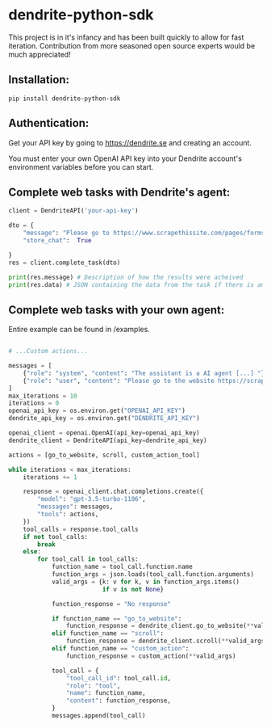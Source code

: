 # dendrite-python-sdk

This project is in it's infancy and has been built quickly to allow for fast iteration. Contribution from more seasoned open source experts would be much appreciated! 

## Installation:

```
pip install dendrite-python-sdk
```

## Authentication:

Get your API key by going to https://dendrite.se and creating an account.

You must enter your own OpenAI API key into your Dendrite account's environment variables before you can start.

## Complete web tasks with Dendrite's agent:

```python
client = DendriteAPI('your-api-key')

dto = {
    "message": "Please go to https://www.scrapethissite.com/pages/forms/ and scrape all the Team's names.",
    "store_chat":  True

}
res = client.complete_task(dto)

print(res.message) # Description of how the results were acheived
print(res.data) # JSON containing the data from the task if there is any
```

## Complete web tasks with your own agent:

Entire example can be found in /examples.

```python

# ...Custom actions...

messages = [
    {"role": "system", "content": "The assistant is a AI agent [...] "},
    {"role": "user", "content": "Please go to the website https://scrapethis [...] "},
]
max_iterations = 10
iterations = 0
openai_api_key = os.environ.get("OPENAI_API_KEY")
dendrite_api_key = os.environ.get("DENDRITE_API_KEY")

openai_client = openai.OpenAI(api_key=openai_api_key)
dendrite_client = DendriteAPI(api_key=dendrite_api_key)

actions = [go_to_website, scroll, custom_action_tool]

while iterations < max_iterations:
    iterations += 1

    response = openai_client.chat.completions.create({
        "model": "gpt-3.5-turbo-1106",
        "messages": messages,
        "tools": actions,
    })
    tool_calls = response.tool_calls
    if not tool_calls:
        break
    else:
        for tool_call in tool_calls:
            function_name = tool_call.function.name
            function_args = json.loads(tool_call.function.arguments)
            valid_args = {k: v for k, v in function_args.items()
                          if v is not None}

            function_response = "No response"

            if function_name == "go_to_website":
                function_response = dendrite_client.go_to_website(**valid_args)
            elif function_name == "scroll":
                function_response = dendrite_client.scroll(**valid_args)
            elif function_name == "custom_action":
                function_response = custom_action(**valid_args)

            tool_call = {
                "tool_call_id": tool_call.id,
                "role": "tool",
                "name": function_name,
                "content": function_response,
            }
            messages.append(tool_call)

```
